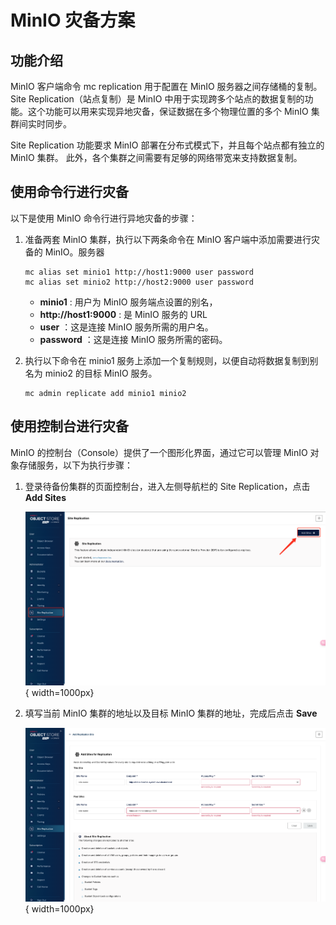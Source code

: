 # MinIO 灾备方案

## 功能介绍

MinIO 客户端命令 mc replication 用于配置在 MinIO 服务器之间存储桶的复制。Site Replication（站点复制）是
MinIO 中用于实现跨多个站点的数据复制的功能。这个功能可以用来实现异地灾备，保证数据在多个物理位置的多个 MinIO 集群间实时同步。

Site Replication 功能要求 MinIO 部署在分布式模式下，并且每个站点都有独立的 MinIO 集群。
此外，各个集群之间需要有足够的网络带宽来支持数据复制。

## 使用命令行进行灾备

以下是使用 MinIO 命令行进行异地灾备的步骤：

1. 准备两套 MinIO 集群，执行以下两条命令在 MinIO 客户端中添加需要进行灾备的 MinIO。服务器

    ```shell
    mc alias set minio1 http://host1:9000 user password
    mc alias set minio2 http://host2:9000 user password
    ```
    
    - __minio1__ :  用户为 MinIO 服务端点设置的别名，
    - __http://host1:9000__ : 是 MinIO 服务的 URL
    - __user__ ：这是连接 MinIO 服务所需的用户名。
    - __password__ ：这是连接 MinIO 服务所需的密码。

2. 执行以下命令在 minio1 服务上添加一个复制规则，以便自动将数据复制到别名为 minio2 的目标 MinIO 服务。

    ```shell
    mc admin replicate add minio1 minio2
    ```

## 使用控制台进行灾备

MinIO 的控制台（Console）提供了一个图形化界面，通过它可以管理 MinIO 对象存储服务，以下为执行步骤：

1. 登录待备份集群的页面控制台，进入左侧导航栏的 Site Replication，点击 **Add Sites**

    ![minio 灾备](../images/minio-rc-01.png){ width=1000px}

2. 填写当前 MinIO 集群的地址以及目标 MinIO 集群的地址，完成后点击 **Save**

    ![minio 灾备](../images/minio-rc-02.png){ width=1000px}
